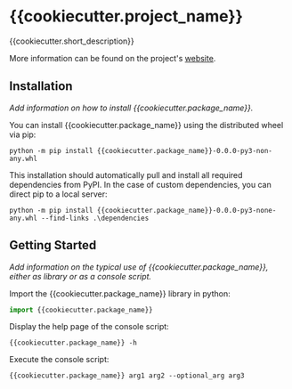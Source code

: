 # {{cookiecutter.project_name}}

{{cookiecutter.short_description}}

More information can be found on the project's [website]({{cookiecutter.url}}).

## Installation

*Add information on how to install {{cookiecutter.package_name}}.*

You can install {{cookiecutter.package_name}} using the distributed wheel via pip:
```console
python -m pip install {{cookiecutter.package_name}}-0.0.0-py3-non-any.whl
```

This installation should automatically pull and install all required dependencies from PyPI. In the case of custom 
dependencies, you can direct pip to a local server:

```console
python -m pip install {{cookiecutter.package_name}}-0.0.0-py3-none-any.whl --find-links .\dependencies
```

## Getting Started

*Add information on the typical use of {{cookiecutter.package_name}}, either as library or as a console script.*

Import the {{cookiecutter.package_name}} library in python:
```python
import {{cookiecutter.package_name}}
```

Display the help page of the console script:
```console
{{cookiecutter.package_name}} -h
```

Execute the console script:
```console
{{cookiecutter.package_name}} arg1 arg2 --optional_arg arg3
```
